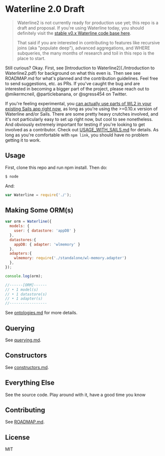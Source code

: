 # Waterline 2.0 Draft

> Waterline2 is not currently ready for production use yet; this repo is a draft and proposal.  If you're using Waterline today, you should definitely visit the [stable v0.x Waterline code base here](https://github.com/balderdashy/waterline).
>
> That said if you are interested in contributing to features like recursive joins (aka "populate deep"), advanced aggregations, and WHERE subqueries, the many months of research and toil in this repo is the place to start.

Still curious?  Okay.  First, see [Introduction to Waterline2](./Introduction to Waterline2.pdf) for background on what this even is.  Then see see ROADMAP.md for what's planned and the contribution guidelines.  Feel free to send suggestions, etc. as PRs.  If you've caught the bug and are interested in becoming a bigger part of the project, please reach out to @mikermcneil, @particlebanana, or @sgress454 on Twitter.

If you're feeling experimental, you [can actually use parts of WL2 in your existing Sails app right now](./USAGE_WITH_SAILS), as long as you're using the >=0.10.x version of Waterline and/or Sails.  There are some pretty heavy crutches involved, and it's not particularly easy to set up right now, but cool to see nonetheless.  And obviously extremely important for testing if you're looking to get involved as a contributor.  Check out [USAGE_WITH_SAILS.md](./USAGE_WITH_SAILS.md) for details.  As long as you're comfortable with `npm link`, you should have no problem getting it to work.



## Usage

First, clone this repo and run npm install.  Then do:

```sh
$ node
```

And:

```js
var Waterline = require('./');
```

## Making Some ORM(s)

```js
var orm = Waterline({
  models: {
    user: { datastore: 'appDB' }
  },
  datastores:{
    appDB: { adapter: 'wlmemory' }
  },
  adapters:{
    wlmemory: require('./standalone/wl-memory.adapter')
  },
});

console.log(orm);

//------[ORM]------
// • 1 model(s)
// • 1 datastore(s)
// • 1 adapter(s)
//-----------------
```

See [ontologies.md](./docs/ontologies.md) for more details.


## Querying

See [querying.md](./docs/querying.md).

## Constructors

See [constructors.md](./docs/constructors.md).


## Everything Else

See the source code.  Play around with it, have a good time you know


## Contributing

See [ROADMAP.md](./ROADMAP.md).


## License

MIT
